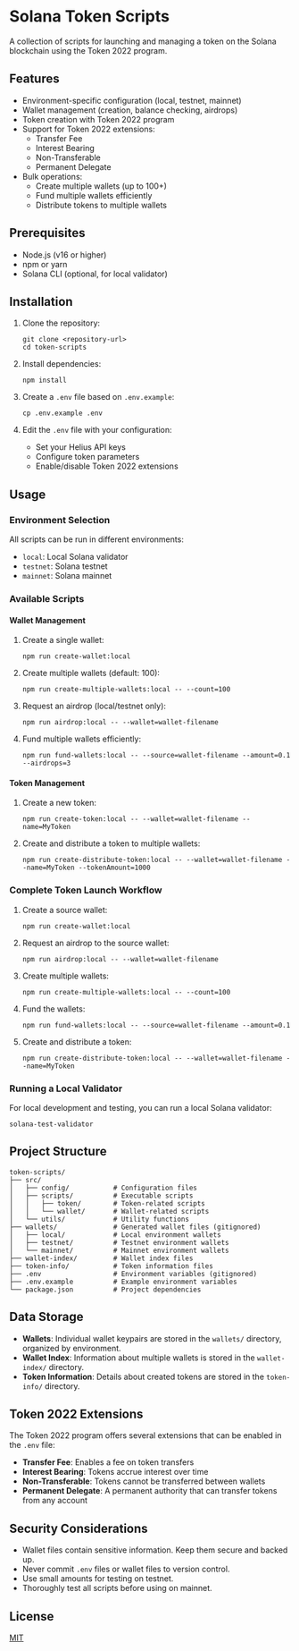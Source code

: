 # Solana Token Scripts

A collection of scripts for launching and managing a token on the Solana blockchain using the Token 2022 program.

## Features

- Environment-specific configuration (local, testnet, mainnet)
- Wallet management (creation, balance checking, airdrops)
- Token creation with Token 2022 program
- Support for Token 2022 extensions:
  - Transfer Fee
  - Interest Bearing
  - Non-Transferable
  - Permanent Delegate
- Bulk operations:
  - Create multiple wallets (up to 100+)
  - Fund multiple wallets efficiently
  - Distribute tokens to multiple wallets

## Prerequisites

- Node.js (v16 or higher)
- npm or yarn
- Solana CLI (optional, for local validator)

## Installation

1. Clone the repository:
   ```
   git clone <repository-url>
   cd token-scripts
   ```

2. Install dependencies:
   ```
   npm install
   ```

3. Create a `.env` file based on `.env.example`:
   ```
   cp .env.example .env
   ```

4. Edit the `.env` file with your configuration:
   - Set your Helius API keys
   - Configure token parameters
   - Enable/disable Token 2022 extensions

## Usage

### Environment Selection

All scripts can be run in different environments:

- `local`: Local Solana validator
- `testnet`: Solana testnet
- `mainnet`: Solana mainnet

### Available Scripts

#### Wallet Management

1. Create a single wallet:
   ```
   npm run create-wallet:local
   ```

2. Create multiple wallets (default: 100):
   ```
   npm run create-multiple-wallets:local -- --count=100
   ```

3. Request an airdrop (local/testnet only):
   ```
   npm run airdrop:local -- --wallet=wallet-filename
   ```

4. Fund multiple wallets efficiently:
   ```
   npm run fund-wallets:local -- --source=wallet-filename --amount=0.1 --airdrops=3
   ```

#### Token Management

1. Create a new token:
   ```
   npm run create-token:local -- --wallet=wallet-filename --name=MyToken
   ```

2. Create and distribute a token to multiple wallets:
   ```
   npm run create-distribute-token:local -- --wallet=wallet-filename --name=MyToken --tokenAmount=1000
   ```

### Complete Token Launch Workflow

1. Create a source wallet:
   ```
   npm run create-wallet:local
   ```

2. Request an airdrop to the source wallet:
   ```
   npm run airdrop:local -- --wallet=wallet-filename
   ```

3. Create multiple wallets:
   ```
   npm run create-multiple-wallets:local -- --count=100
   ```

4. Fund the wallets:
   ```
   npm run fund-wallets:local -- --source=wallet-filename --amount=0.1
   ```

5. Create and distribute a token:
   ```
   npm run create-distribute-token:local -- --wallet=wallet-filename --name=MyToken
   ```

### Running a Local Validator

For local development and testing, you can run a local Solana validator:

```
solana-test-validator
```

## Project Structure

```
token-scripts/
├── src/
│   ├── config/           # Configuration files
│   ├── scripts/          # Executable scripts
│   │   ├── token/        # Token-related scripts
│   │   └── wallet/       # Wallet-related scripts
│   └── utils/            # Utility functions
├── wallets/              # Generated wallet files (gitignored)
│   ├── local/            # Local environment wallets
│   ├── testnet/          # Testnet environment wallets
│   └── mainnet/          # Mainnet environment wallets
├── wallet-index/         # Wallet index files
├── token-info/           # Token information files
├── .env                  # Environment variables (gitignored)
├── .env.example          # Example environment variables
└── package.json          # Project dependencies
```

## Data Storage

- **Wallets**: Individual wallet keypairs are stored in the `wallets/` directory, organized by environment.
- **Wallet Index**: Information about multiple wallets is stored in the `wallet-index/` directory.
- **Token Information**: Details about created tokens are stored in the `token-info/` directory.

## Token 2022 Extensions

The Token 2022 program offers several extensions that can be enabled in the `.env` file:

- **Transfer Fee**: Enables a fee on token transfers
- **Interest Bearing**: Tokens accrue interest over time
- **Non-Transferable**: Tokens cannot be transferred between wallets
- **Permanent Delegate**: A permanent authority that can transfer tokens from any account

## Security Considerations

- Wallet files contain sensitive information. Keep them secure and backed up.
- Never commit `.env` files or wallet files to version control.
- Use small amounts for testing on testnet.
- Thoroughly test all scripts before using on mainnet.

## License

[MIT](LICENSE) 
